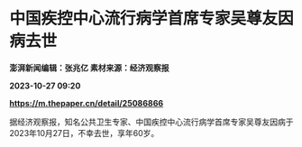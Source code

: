 # 中国疾控中心流行病学首席专家吴尊友因病去世
**澎湃新闻编辑：张兆亿 素材来源：经济观察报**

**2023-10-27 09:20**

**https://m.thepaper.cn/detail/25086866**

据经济观察报，知名公共卫生专家、中国疾控中心流行病学首席专家吴尊友因病于2023年10月27日，不幸去世，享年60岁。